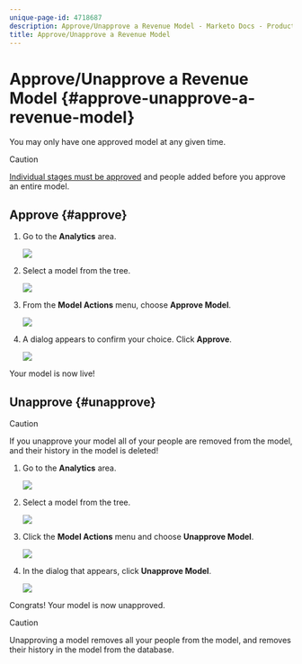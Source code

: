 ```yaml
---
unique-page-id: 4718687
description: Approve/Unapprove a Revenue Model - Marketo Docs - Product Documentation
title: Approve/Unapprove a Revenue Model
---
```


# Approve/Unapprove a Revenue Model {#approve-unapprove-a-revenue-model}

You may only have one approved model at any given time.

>[!CAUTION]
>
>[Individual stages must be approved](/help/marketo/product-docs/reporting/revenue-cycle-analytics/revenue-cycle-models/approving-stages-and-assigning-leads-to-a-revenue-model.md) and people added before you approve an entire model.

## Approve {#approve}

1. Go to the **Analytics** area.

   ![](assets/image2017-3-28-8-3a9-3a16.png)

1. Select a model from the tree.

   ![](assets/image2015-4-28-13-3a25-3a17.png)

1. From the **Model Actions** menu, choose **Approve Model**.

   ![](assets/image2015-4-28-14-3a6-3a3.png)

1. A dialog appears to confirm your choice. Click **Approve**.

   ![](assets/image2015-4-28-14-3a6-3a49.png)

Your model is now live!

## Unapprove {#unapprove}

>[!CAUTION]
>
>If you unapprove your model all of your people are removed from the model, and their history in the model is deleted!

1. Go to the **Analytics** area.

   ![](assets/image2017-3-28-8-3a9-3a30.png)

1. Select a model from the tree.

   ![](assets/image2015-4-28-13-3a25-3a17.png)

1. Click the **Model Actions** menu and choose **Unapprove Model**.

   ![](assets/image2015-4-28-13-3a28-3a0.png)

1. In the dialog that appears, click **Unapprove Model**.

   ![](assets/image2017-3-28-8-3a21-3a9.png)

Congrats! Your model is now unapproved.

>[!CAUTION]
>
>Unapproving a model removes all your people from the model, and removes their history in the model from the database.
